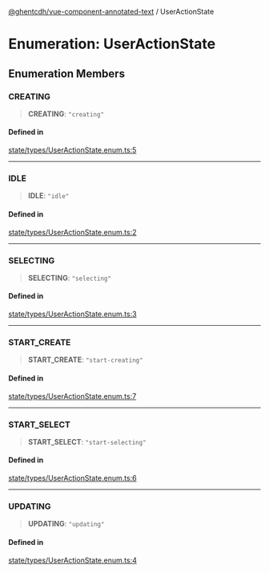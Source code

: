 [@ghentcdh/vue-component-annotated-text](../globals.md) / UserActionState

# Enumeration: UserActionState

## Enumeration Members

### CREATING

> **CREATING**: `"creating"`

#### Defined in

[state/types/UserActionState.enum.ts:5](https://github.com/GhentCDH/vue_component_annotated_text/blob/10ad4fcd6799d0511ba161419ebd7d538a09bcc4/src/state/types/UserActionState.enum.ts#L5)

***

### IDLE

> **IDLE**: `"idle"`

#### Defined in

[state/types/UserActionState.enum.ts:2](https://github.com/GhentCDH/vue_component_annotated_text/blob/10ad4fcd6799d0511ba161419ebd7d538a09bcc4/src/state/types/UserActionState.enum.ts#L2)

***

### SELECTING

> **SELECTING**: `"selecting"`

#### Defined in

[state/types/UserActionState.enum.ts:3](https://github.com/GhentCDH/vue_component_annotated_text/blob/10ad4fcd6799d0511ba161419ebd7d538a09bcc4/src/state/types/UserActionState.enum.ts#L3)

***

### START\_CREATE

> **START\_CREATE**: `"start-creating"`

#### Defined in

[state/types/UserActionState.enum.ts:7](https://github.com/GhentCDH/vue_component_annotated_text/blob/10ad4fcd6799d0511ba161419ebd7d538a09bcc4/src/state/types/UserActionState.enum.ts#L7)

***

### START\_SELECT

> **START\_SELECT**: `"start-selecting"`

#### Defined in

[state/types/UserActionState.enum.ts:6](https://github.com/GhentCDH/vue_component_annotated_text/blob/10ad4fcd6799d0511ba161419ebd7d538a09bcc4/src/state/types/UserActionState.enum.ts#L6)

***

### UPDATING

> **UPDATING**: `"updating"`

#### Defined in

[state/types/UserActionState.enum.ts:4](https://github.com/GhentCDH/vue_component_annotated_text/blob/10ad4fcd6799d0511ba161419ebd7d538a09bcc4/src/state/types/UserActionState.enum.ts#L4)
